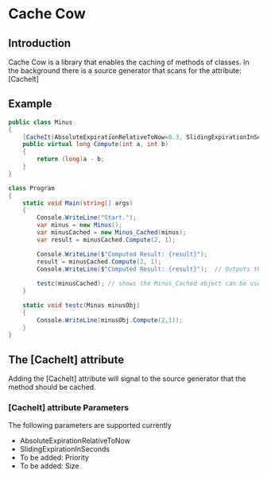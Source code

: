 # Cache Cow
## Introduction
Cache Cow is a library that enables the caching of methods of classes.
In the background there is a source generator that scans for the attribute: [CacheIt]

## Example

```csharp
public class Minus
{
    [CacheIt(AbsoluteExpirationRelativeToNow=0.3, SlidingExpirationInSeconds =0.1)]
    public virtual long Compute(int a, int b)
    {
        return (long)a - b;
    }
}

class Program
{
    static void Main(string[] args)
    {
        Console.WriteLine("Start.");
        var minus = new Minus();
        var minusCached = new Minus_Cached(minus);
        var result = minusCached.Compute(2, 1);

        Console.WriteLine($"Computed Result: {result}");
        result = minusCached.Compute(2, 1);
        Console.WriteLine($"Computed Result: {result}");  // Outputs the result with caching
        
        testc(minusCached); // shows the Minus_Cached object can be used a Minus object
    }

    static void testc(Minus minusObj)
    {
        Console.WriteLine(minusObj.Compute(2,1));
    }
}
```

## The [CacheIt] attribute
Adding the [CacheIt] attribute will signal to the source generator that the method should be cached.

### [CacheIt] attribute Parameters
The following parameters are supported currently

* AbsoluteExpirationRelativeToNow
* SlidingExpirationInSeconds
* To be added: Priority
* To be added: Size


